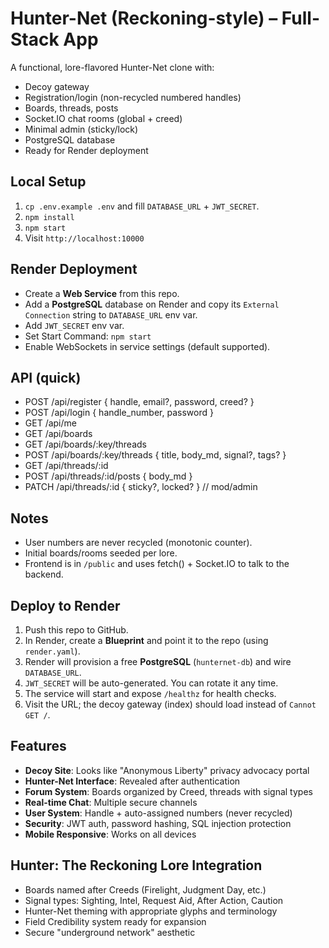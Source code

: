 # Hunter-Net (Reckoning-style) – Full-Stack App

A functional, lore-flavored Hunter-Net clone with:
- Decoy gateway
- Registration/login (non-recycled numbered handles)
- Boards, threads, posts
- Socket.IO chat rooms (global + creed)
- Minimal admin (sticky/lock)
- PostgreSQL database
- Ready for Render deployment

## Local Setup
1) `cp .env.example .env` and fill `DATABASE_URL` + `JWT_SECRET`.
2) `npm install`
3) `npm start`
4) Visit `http://localhost:10000`

## Render Deployment
- Create a **Web Service** from this repo.
- Add a **PostgreSQL** database on Render and copy its `External Connection` string to `DATABASE_URL` env var.
- Add `JWT_SECRET` env var.
- Set Start Command: `npm start`
- Enable WebSockets in service settings (default supported).

## API (quick)
- POST /api/register { handle, email?, password, creed? }
- POST /api/login { handle_number, password }
- GET  /api/me
- GET  /api/boards
- GET  /api/boards/:key/threads
- POST /api/boards/:key/threads { title, body_md, signal?, tags? }
- GET  /api/threads/:id
- POST /api/threads/:id/posts { body_md }
- PATCH /api/threads/:id { sticky?, locked? }  // mod/admin

## Notes
- User numbers are never recycled (monotonic counter).
- Initial boards/rooms seeded per lore.
- Frontend is in `/public` and uses fetch() + Socket.IO to talk to the backend.

## Deploy to Render
1. Push this repo to GitHub.
2. In Render, create a **Blueprint** and point it to the repo (using `render.yaml`).
3. Render will provision a free **PostgreSQL** (`hunternet-db`) and wire `DATABASE_URL`.
4. `JWT_SECRET` will be auto-generated. You can rotate it any time.
5. The service will start and expose `/healthz` for health checks.
6. Visit the URL; the decoy gateway (index) should load instead of `Cannot GET /`.

## Features
- **Decoy Site**: Looks like "Anonymous Liberty" privacy advocacy portal
- **Hunter-Net Interface**: Revealed after authentication
- **Forum System**: Boards organized by Creed, threads with signal types
- **Real-time Chat**: Multiple secure channels
- **User System**: Handle + auto-assigned numbers (never recycled)
- **Security**: JWT auth, password hashing, SQL injection protection
- **Mobile Responsive**: Works on all devices

## Hunter: The Reckoning Lore Integration
- Boards named after Creeds (Firelight, Judgment Day, etc.)
- Signal types: Sighting, Intel, Request Aid, After Action, Caution
- Hunter-Net theming with appropriate glyphs and terminology
- Field Credibility system ready for expansion
- Secure "underground network" aesthetic